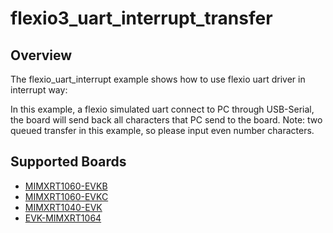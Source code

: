 # flexio3_uart_interrupt_transfer

## Overview
The flexio_uart_interrupt example shows how to use flexio uart driver in interrupt way:

In this example, a flexio simulated uart connect to PC through USB-Serial, the board will send back all characters
that PC send to the board. Note: two queued transfer in this example, so please input even number characters.

## Supported Boards
- [MIMXRT1060-EVKB](../../../../_boards/evkbmimxrt1060/driver_examples/flexio3/uart/interrupt_transfer/example_board_readme.md)
- [MIMXRT1060-EVKC](../../../../_boards/evkcmimxrt1060/driver_examples/flexio3/uart/interrupt_transfer/example_board_readme.md)
- [MIMXRT1040-EVK](../../../../_boards/evkmimxrt1040/driver_examples/flexio3/uart/interrupt_transfer/example_board_readme.md)
- [EVK-MIMXRT1064](../../../../_boards/evkmimxrt1064/driver_examples/flexio3/uart/interrupt_transfer/example_board_readme.md)
